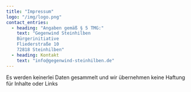 ```yaml
---
title: "Impressum"
logo: "/img/logo.png"
contact_entries:
  - heading: "Angaben gemäß § 5 TMG:"
    text: "Gegenwind Steinhilben
    Bürgerinitiative
    Fliederstraße 10
    72818 Steinhilben"
  - heading: Kontakt
    text: "info@gegenwind-steinhilben.de"
---
```

Es werden keinerlei Daten gesammelt und wir übernehmen keine Haftung für Inhalte oder Links


